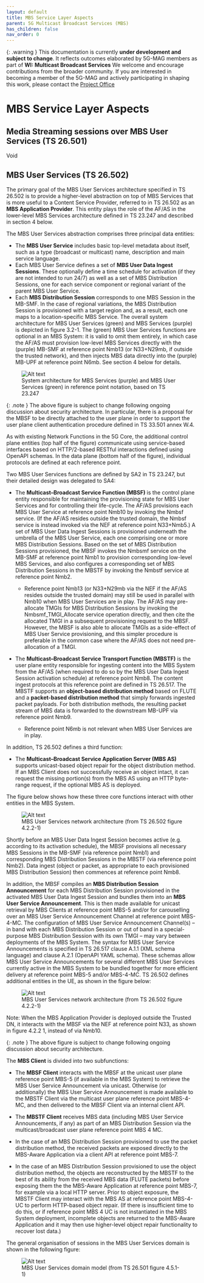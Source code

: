 ```yaml
---
layout: default
title: MBS Service Layer Aspects
parent: 5G Multicast Broadcast Services (MBS)
has_children: false
nav_order: 0
---
```


{: .warning }
This documentation is currently **under development and subject to change**. It reflects outcomes elaborated by 5G-MAG members as part of **WI: Multicast Broadcast Services**
We welcome and encourage contributions from the broader community. If you are interested in becoming a member of the 5G-MAG and actively participating in shaping this work, please contact the [Project Office](https://www.5g-mag.com/contact)

# MBS Service Layer Aspects

## Media Streaming sessions over MBS User Services (TS 26.501)
Void

## MBS User Services (TS 26.502)
The primary goal of the MBS User Services architecture specified in TS 26.502 is to provide a higher-level abstraction on top of MBS Services that is more useful to a Content Service Provider, referred to in TS 26.502 as an **MBS Application Provider**. This entity plays the role of the AF/AS in the lower-level MBS Services architecture defined in TS 23.247 and described in section 4 below.

The MBS User Services abstraction comprises three principal data entities:
* The **MBS User Service** includes basic top-level metadata about itself, such as a type (broadcast or multicast) name, description and main service language.
*	Each MBS User Service defines a set of **MBS User Data Ingest Sessions**. These optionally define a time schedule for activation (if they are not intended to run 24/7) as well as a set of MBS Distribution Sessions, one for each service component or regional variant of the parent MBS User Service.
*	Each **MBS Distribution Session** corresponds to one MBS Session in the MB-SMF. In the case of regional variations, the MBS Distribution Session is provisioned with a target region and, as a result, each one maps to a location-specific MBS Service.
The overall system architecture for MBS User Services (green) and MBS Services (purple) is depicted in figure 3.2-1. The (green) MBS User Services functions are optional in an MBS System: it is valid to omit them entirely, in which case the AF/AS must provision low-level MBS Services directly with the (purple) MB-SMF at reference point Nmb13 (or N33+N29mb, if outside the trusted network), and then injects MBS data directly into the (purple) MB-UPF at reference point N6mb. See section 4 below for details.

<figure>
    <img src="https://github.com/user-attachments/assets/ed9b5a84-107e-4d9d-bb24-880ccd3d1e38" alt="Alt text" />
    <figcaption>System architecture for MBS Services (purple) and MBS User Services (green) in reference point notation, based on TS 23.247</figcaption>
</figure>

{: .note }
The above figure is subject to change following ongoing discussion about security architecture. In particular, there is a proposal for the MBSF to be directly attached to the user plane in order to support the user plane client authentication procedure defined in TS 33.501 annex W.4.

As with existing Network Functions in the 5G Core, the additional control plane entities (top half of the figure) communicate using service-based interfaces based on HTTP/2-based RESTful interactions defined using OpenAPI schemas. In the data plane (bottom half of the figure), individual protocols are defined at each reference point.

Two MBS User Services functions are defined by SA2 in TS 23.247, but their detailed design was delegated to SA4:

* The **Multicast–Broadcast Service Function (MBSF)** is the control plane entity responsible for maintaining the provisioning state for MBS User Services and for controlling their life-cycle. The AF/AS provisions each MBS User Service at reference point Nmb10 by invoking the Nmbsf service. (If the AF/AS resides outside the trusted domain, the Nmbsf service is instead invoked via the NEF at reference point N33+Nmb5.) A set of MBS User Data Ingest Sessions is provisioned underneath the umbrella of the MBS User Service, each one comprising one or more MBS Distribution Sessions. Based on the set of MBS Distribution Sessions provisioned, the MBSF invokes the Nmbsmf service on the MB-SMF at reference point Nmb1 to provision corresponding low-level MBS Services, and also configures a corresponding set of MBS Distribution Sessions in the MBSTF by invoking the Nmbstf service at reference point Nmb2.

  *	Reference point Nmb13 (or N33+N29mb via the NEF if the AF/AS resides outside the trusted domain) may still be used in parallel with Nmb10 when MBS User Services are in play. The AF/AS may pre-allocate TMGIs for MBS Distribution Sessions by invoking the Nmbsmf_TMGI_Allocate service operation directly, and then cite the allocated TMGI in a subsequent provisioning request to the MBSF. However, the MBSF is also able to allocate TMGIs as a side-effect of MBS User Service provisioning, and this simpler procedure is preferable in the common case where the AF/AS does not need pre-allocation of a TMGI.

* The **Multicast–Broadcast Service Transport Function (MBSTF)** is the user plane entity responsible for ingesting content into the MBS System from the AF/AS (when required to do so by the MBS User Data Ingest Session activation schedule) at reference point Nmb8. The content ingest protocols at this reference point are defined in TS 26.517. The MBSTF supports an **object-based distribution method** based on FLUTE and a **packet-based distribution method** that simply forwards ingested packet payloads. For both distribution methods, the resulting packet stream of MBS data is forwarded to the downstream MB-UPF via reference point Nmb9.

  *	Reference point N6mb is not relevant when MBS User Services are in play.

In addition, TS 26.502 defines a third function:

* The **Multicast–Broadcast Service Application Server (MBS AS)** supports unicast-based object repair for the object distribution method. If an MBS Client does not successfully receive an object intact, it can request the missing portion(s) from the MBS AS using an HTTP byte-range request, if the optional MBS AS is deployed.

The figure below shows how these three core functions interact with other entities in the MBS System.

<figure>
    <img src="https://github.com/user-attachments/assets/fd5e7421-4aec-4303-8d9f-ca58e7614766" alt="Alt text" />
    <figcaption>MBS User Services network architecture (from TS 26.502 figure 4.2.2-1)</figcaption>
</figure>

Shortly before an MBS User Data Ingest Session becomes active (e.g. according to its activation schedule), the MBSF provisions all necessary MBS Sessions in the MB-SMF (via reference point Nmb1) and corresponding MBS Distribution Sessions in the MBSTF (via reference point Nmb2). Data ingest (object or packet, as appropriate to each provisioned MBS Distribution Session) then commences at reference point Nmb8.

In addition, the MBSF compiles an **MBS Distribution Session Announcement** for each MBS Distribution Session provisioned in the activated MBS User Data Ingest Session and bundles them into an **MBS User Service Announcement**. This is then made available for unicast retrieval by MBS Clients at reference point MBS-5 and/or for carouselling over an MBS User Service Announcement Channel at reference point MBS-4-MC. The configuration of MBS User Service Announcement Channel(s) – in band with each MBS Distribution Session or out of band in a special-purpose MBS Distribution Session with its own TMGI – may vary between deployments of the MBS System.
The syntax for MBS User Service Announcements is specified in TS 26.517 clause A.1.1 (XML schema language) and clause A.2.1 (OpenAPI YAML schema). These schemas allow MBS User Service Announcements for several different MBS User Services currently active in the MBS System to be bundled together for more efficient delivery at reference point MBS-5 and/or MBS-4-MC.
TS 26.502 defines additional entities in the UE, as shown in the figure below:

<figure>
    <img src="https://github.com/user-attachments/assets/d3f22dfd-ba92-45ec-a46e-58a01690296e" alt="Alt text" />
    <figcaption>MBS User Services network architecture (from TS 26.502 figure 4.2.2-1)</figcaption>
</figure>
Note: When the MBS Application Provider is deployed outside the Trusted DN, it interacts with the MBSF via the NEF at reference point N33, as shown in figure 4.2.2 1, instead of via Nmb10.

{: .note }
The above figure is subject to change following ongoing discussion about security architecture.

The **MBS Client** is divided into two subfunctions:

*	The **MBSF Client** interacts with the MBSF at the unicast user plane reference point MBS-5 (if available in the MBS System) to retrieve the MBS User Service Announcement via unicast. Otherwise (or additionally) the MBS User Service Announcement is made available to the MBSTF Client via the multicast user plane reference point MBS-4-MC, and then delivered to the MBSF Client via an internal client API.

*	The **MBSTF Client** receives MBS data (including MBS User Service Announcements, if any) as part of an MBS Distribution Session via the multicast/broadcast user plane reference point MBS 4 MC.

  *	In the case of an MBS Distribution Session provisioned to use the packet distribution method, the received packets are exposed directly to the MBS-Aware Application via a client API at reference point MBS-7.

  *	In the case of an MBS Distribution Session provisioned to use the object distribution method, the objects are reconstructed by the MBSTF to the best of its ability from the received MBS data (FLUTE packets) before exposing them the the MBS-Aware Application at reference point MBS-7, for example via a local HTTP server. Prior to object exposure, the MBSTF Client may interact with the MBS AS at reference point MBS-4-UC to perform HTTP-based object repair. (If there is insufficient time to do this, or if reference point MBS 4 UC is not instantiated in the MBS System deployment, incomplete objects are returned to the MBS-Aware Application and it may then use higher-level object repair functionality to recover lost data.)

The general organisation of sessions in the MBS User Services domain is shown in the following figure:

<figure>
    <img src="https://github.com/user-attachments/assets/2888744b-2503-4e94-b16c-29580f96c8df" alt="Alt text" />
    <figcaption>MBS User Services domain model (from TS 26.501 figure 4.5.1-1)</figcaption>
</figure>
